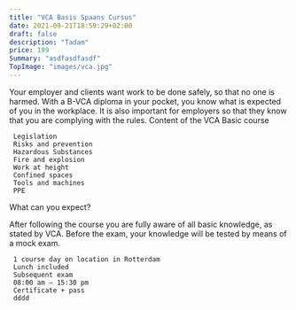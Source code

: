 ```yaml
---
title: "VCA Basis Spaans Cursus"
date: 2021-09-21T18:59:29+02:00
draft: false
description: "Tadam"
price: 199
Summary: "asdfasdfasdf"
TopImage: "images/vca.jpg"
---
```

Your employer and clients want work to be done safely, so that no one is harmed. With a B-VCA diploma in your pocket, you know what is expected of you in the workplace. It is also important for employers so that they know that you are complying with the rules.
Content of the VCA Basic course

     Legislation
     Risks and prevention
     Hazardous Substances
     Fire and explosion
     Work at height
     Confined spaces
     Tools and machines
     PPE

What can you expect?

After following the course you are fully aware of all basic knowledge, as stated by VCA. Before the exam, your knowledge will be tested by means of a mock exam.

     1 course day on location in Rotterdam
     Lunch included
     Subsequent exam
     08:00 am – 15:30 pm
     Certificate + pass
     dddd